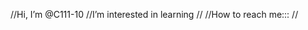 //Hi, I’m @C111-10
//I’m interested in learning
//
//How to reach me:::
//

<!---
C111-10/C111-10 is a ✨ special ✨ repository because its `README.md` (this file) appears on your GitHub profile.
You can click the Preview link to take a look at your changes.
--->
